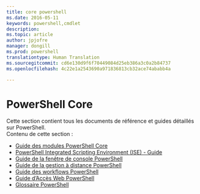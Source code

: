 ```yaml
---
title: core powershell
ms.date: 2016-05-11
keywords: powershell,cmdlet
description: 
ms.topic: article
author: jpjofre
manager: dongill
ms.prod: powershell
translationtype: Human Translation
ms.sourcegitcommit: cd6e130d9f6f70449084d25eb386a3c0a2b84737
ms.openlocfilehash: 4c22e1a2543690a971836813cb32ace74ababb4a

---
```


#  PowerShell Core
Cette section contient tous les documents de référence et guides détaillés sur PowerShell.  
Contenu de cette section :
-  [Guide des modules PowerShell Core](core-modules.md)
-  [PowerShell Integrated Scripting Environment (ISE) - Guide](ise-guide.md)
-  [Guide de la fenêtre de console PowerShell](console-guide.md)
-  [Guide de la gestion à distance PowerShell](Running-Remote-Commands.md)
-  [Guide des workflows PowerShell](workflows-guide.md)
-  [Guide d’Accès Web PowerShell](web-access.md)
-  [Glossaire PowerShell](../Windows-PowerShell-Glossary.md)




<!--HONumber=Jul16_HO1-->


